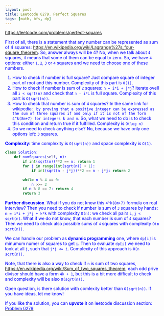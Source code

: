 ```yaml
---
layout: post
title: Leetcode 0279. Perfect Squares
tags: [math, bfs, dp]
---
```


<a href="https://leetcode.com/problems/perfect-squares"> <font color = blue>https://leetcode.com/problems/perfect-squares

First of all, there is a statement that any number can be represented as sum of 4 squares:
https://en.wikipedia.org/wiki/Lagrange%27s_four-square_theorem. So, answer always will be 4? No, when we talk about `4` squares, it means that some of them can be equal to zero. So, we have `4` options: either `1`, `2`, `3` or `4` squares and we need to choose one of these numbers.

1. How to check if number is full square? Just compare square of integer part of root and this number. Complexity of this part is `O(1)`.
2. How to check if number is sum of `2` squares: `n = i*i + j*j`? iterate ovell all `i < sqrt(n)` and check that `n - i*i` is full square. Complexity of this part is `O(sqrt(n))`.
3. How to check that number is sum of `4` squares? In the same link for wikipedia: 
` by proving that a positive integer can be expressed as the sum of three squares if and only if it is not of the form 4^k(8m+7) for integers k and m`. So, what we need to do is to check this condition and return true if it fulfilled. Complexity is `O(log n)`
4. Do we need to check anything else? No, because we have only one options left: `3` squares.

**Complexity**: time complexity is `O(sqrt(n))` and space complexity is `O(1)`.

```python
class Solution:
    def numSquares(self, n):
        if int(sqrt(n))**2 == n: return 1
        for j in range(int(sqrt(n)) + 1):
            if int(sqrt(n - j*j))**2 == n - j*j: return 2
            
        while n % 4 == 0: 
            n >>= 2
        if n % 8 == 7: return 4
        return 3
```

**Further discussion**. What if you do not know this `4^k(8m+7)` formula on real interview? Then you need to check if number is sum of `3` squares by hands: `n = i*i + j*j + k*k` with complexity `O(n)`: we check all pairs `i,j < sqrt(n)`. What if we do not know, that each number is sum of `4` squares? Then we need to check also possible sums of `4` squares with complexity `O(n sqrt(n))`.

We can handle our problem as **dynamic programming** one, where `dp[i]` is minumum numer of squares to get `i`. Then to evaluate `dp[i]` we need to look at all `j`, such that `j*j <= i`. Complexity of this approach is `O(n sqrt(n))`.

Note, that there is also a way to check if `n` is sum of two squares, https://en.wikipedia.org/wiki/Sum_of_two_squares_theorem, each odd prive divisor should have a form `4k + 1`, but this is a bit more difficult to check and complexity will be also `O(sqrt(n))`.

Open question, is there solution with comlexity better than `O(sqrt(n))`. If you have ideas, let me know!


If you like the solution, you can **upvote** it on leetcode discussion section:<a href="https://leetcode.com/problems/perfect-squares/discuss/707526/python-fastest-osqrtn-solution-with-math-explanied"> <font color = blue>Problem 0279
